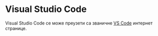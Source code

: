 # Visual Studio Code

Visual Studio Code се може преузети са званичне [VS Code][VSCode] интернет странице.

[VSCode]: https://code.visualstudio.com
